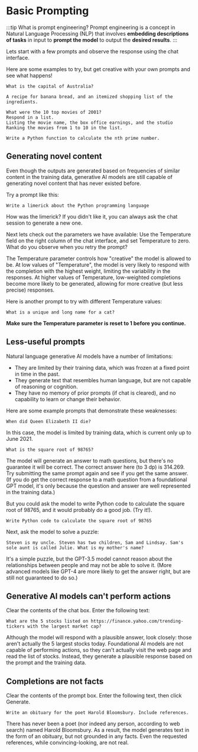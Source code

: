 # Basic Prompting

:::tip What is prompt engineering?
Prompt engineering is a concept in Natural Language Processing (NLP) that involves **embedding descriptions of tasks** in input to **prompt the model** to output the **desired results**.
:::

Lets start with a few prompts and observe the response using the chat interface. 

Here are some examples to try, but get creative with your own prompts and see what happens!

```text title="Enter in the Enter in the user prompt:"
What is the capital of Australia?
```

```text title="Enter in the user prompt:"
A recipe for banana bread, and an itemized shopping list of the ingredients.
```

```text title="Enter in the user prompt:"
What were the 10 top movies of 2001? 
Respond in a list.
Listing the movie name, the box office earnings, and the studio
Ranking the movies from 1 to 10 in the list.
```

```text title="Enter in the user prompt:"
Write a Python function to calculate the nth prime number.
```

## Generating novel content

Even though the outputs are generated based on frequencies of similar content in the training data, generative AI models are still capable of generating novel content that has never existed before.

Try a prompt like this:

```text title="Enter in the user prompt:"
Write a limerick about the Python programming language
```

How was the limerick? If you didn't like it, you can always ask the chat session to generate a new one.

Next lets check out the parameters we have available: Use the Temperature field on the right column of the chat interface, and set Temperature to zero. What do you observe when you retry the prompt?

The Temperature parameter controls how "creative" the model is allowed to be. At low values of "Temperature", the model is very likely to respond with the completion with the highest weight, limiting the variability in the responses. At higher values of Temperature, low-weighted completions become more likely to be generated, allowing for more creative (but less precise) responses.

Here is another prompt to try with different Temperature values:

```text title="Enter in the user prompt:"
What is a unique and long name for a cat?
```

**Make sure the Temperature parameter is reset to 1 before you continue.**

## Less-useful prompts

Natural language generative AI models have a number of limitations:

- They are limited by their training data, which was frozen at a fixed point in time in the past.
- They generate text that resembles human language, but are not capable of reasoning or cognition.
- They have no memory of prior prompts (if chat is cleared), and no capability to learn or change their behavior.

Here are some example prompts that demonstrate these weaknesses:

```text title="Enter in the user prompt:"
When did Queen Elizabeth II die?
```

In this case, the model is limited by training data, which is current only up to June 2021.

```text title="Enter in the user prompt:"
What is the square root of 98765?
```

The model will generate an answer to math questions, but there's no guarantee it will be correct. The correct answer here (to 3 dp) is 314.269. Try submitting the same prompt again and see if you get the same answer. (If you do get the correct response to a math question from a foundational GPT model, it's only because the question and answer are well represented in the training data.)

But you could ask the model to write Python code to calculate the square root of 98765, and it would probably do a good job. (Try it!).

```text title="Enter in the user prompt:"
Write Python code to calculate the square root of 98765
```

Next, ask the model to solve a puzzle:

```text title="Enter in the user prompt:"
Steven is my uncle. Steven has two children, Sam and Lindsay. Sam's sole aunt is called Julie. What is my mother's name?
```

It's a simple puzzle, but the GPT-3.5 model cannot reason about the relationships between people and may not be able to solve it. (More advanced models like GPT-4 are more likely to get the answer right, but are still not guaranteed to do so.)

## Generative AI models can't perform actions

Clear the contents of the chat box. Enter the following text:

```text title="Enter in the user prompt:"
What are the 5 stocks listed on https://finance.yahoo.com/trending-tickers with the largest market cap?
```

Although the model will respond with a plausible answer, look closely: those aren't actually the 5 largest stocks today. Foundational AI models are not capable of performing actions, so they can't actually visit the web page and read the list of stocks. Instead, they generate a plausible response based on the prompt and the training data.

## Completions are not facts

Clear the contents of the prompt box. Enter the following text, then click Generate.

```text title="Enter in the user prompt:"
Write an obituary for the poet Harold Bloomsbury. Include references.
```

There has never been a poet (nor indeed any person, according to web search) named Harold Bloomsbury. As a result, the model generates text in the form of an obituary, but not grounded in any facts. Even the requested references, while convincing-looking, are not real.
